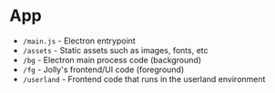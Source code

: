 # App

- `/main.js` - Electron entrypoint
- `/assets` - Static assets such as images, fonts, etc
- `/bg` - Electron main process code (background)
- `/fg` - Jolly's frontend/UI code (foreground)
- `/userland` - Frontend code that runs in the userland environment
